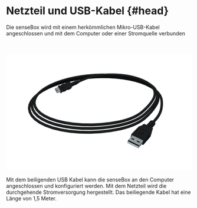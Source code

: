 # Netzteil und USB-Kabel {#head}
<div class="description">Die senseBox wird mit einem herkömmlichen Mikro-USB-Kabel angeschlossen und mit dem Computer oder einer Stromquelle verbunden</div>

<div class="line">
    <br>
    <br>
</div>

![USB-Kabel](https://github.com/sensebox/resources/raw/master/gitbook_pictures/USB_cable.png)

Mit dem beiligenden USB Kabel kann die senseBox an den Computer angeschlossen und konfiguriert werden. Mit dem Netzteil wird die durchgehende Stromversorgung hergestellt. Das beiliegende Kabel hat eine Länge von 1,5 Meter. 